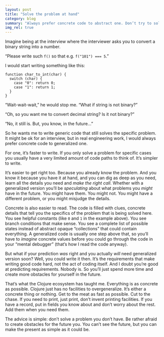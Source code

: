 ```yaml
---
layout: post
title: "Solve the problem at hand"
category: blog
summary: "Always prefer concrete code to abstract one. Don’t try to solve problems you don’t have."
img_rel: true
---
```


Imagine being at the interview where the interviewer asks you to convert a binary string into a number.

“Please write such `f()` so that e.g. `f("101") === 5`.”

I would start writing something like this:

```
function char_to_int(char) {
  switch (char) {
    case "0": return 0;
    case "1": return 1;
  }
}
```

“Wait-wait-wait,” he would stop me. “What if string is not binary?”

“Oh, so you want me to convert decimal string? Is it not binary?”

“No, it still is. But, you know, in the future…”

So he wants me to write generic code that still solves the specific problem. It might be ok for an interview, but in real engineering work, I would always prefer concrete code to generalized one.

For one, it’s faster to write. If you only solve a problem for specific cases you usually have a very limited amount of code paths to think of. It’s simpler to write.

It’s easier to get right too. Because you already know the problem. And you know it because you have it at hand, and you can dig as deep as you need, learn all the details you need and _make the right call_. Whether with a generalized version you’ll be _speculating_ about what problems you _might_ have in the future. You might have them. You might not. You might have a different problem, or you might misjudge the details.

Concrete is also easier to read. The code is filled with clues, concrete details that tell you the specifics of the problem that is being solved here. You see helpful constants (like `0` and `1` in the example above). You see branch conditions that make sense. You see a complete list of possible states instead of abstract opaque “collections” that could contain everything. A generalized code is usually one step above that, so you’ll have to _imagine_ concrete values before you could go through the code in your “mental debugger” (that’s how I read the code anyway).

But what if your prediction _was_ right and you actually _will_ need generalized version soon? Well, you could write it then. It’s the requirements that make writing good code hard, not the act of coding itself. And I doubt you’re good at predicting requirements. Nobody is. So you’ll just spend more time and create more obstacles for yourself in the future.

That’s what the Clojure ecosystem has taught me. Everything is as concrete as possible. Clojure just has no facilities to overgeneralize. It’s either a concrete thing or nothing. Get to the meat as fast as possible. Cut to the chase. If you need to print, just print, don’t invent printing facilities. If you have a record, put in fields you know about and don’t worry about the rest. Add them when you need them.

The advice is simple: don’t solve a problem you don’t have. Be rather afraid to create obstacles for the future you. You can’t see the future, but you can make the present as simple as it could be.